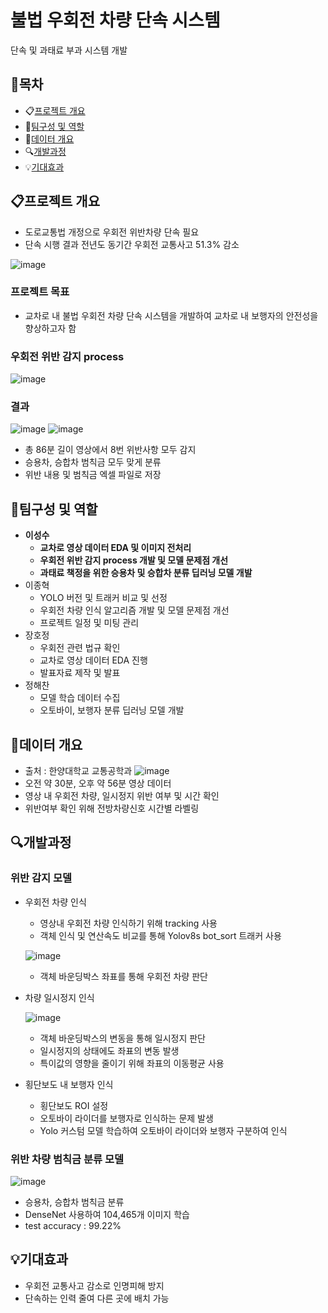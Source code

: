 # 불법 우회전 차량 단속 시스템
단속 및 과태료 부과 시스템 개발


## 📃목차
* 📋[프로젝트 개요](#프로젝트-개요)
* 🙋[팀구성 및 역할](#팀구성-및-역할)
* 📁[데이터 개요](#데이터-개요)
* 🔍[개발과정](#개발과정)
* 💡[기대효과](#기대효과)


## 📋프로젝트 개요
* 도로교통법 개정으로 우회전 위반차량 단속 필요
* 단속 시행 결과 전년도 동기간 우회전 교통사고 51.3% 감소

![image](https://github.com/justdoit93/illegal_right_turn_detection/assets/129941418/e9a8a162-2a16-4091-8057-55b7845b52b0)

### 프로젝트 목표
* 교차로 내 불법 우회전 차량 단속 시스템을 개발하여 교차로 내 보행자의 안전성을 향상하고자 함


### 우회전 위반 감지 process
![image](https://github.com/justdoit93/illegal_right_turn_detection/assets/129941418/589c908d-2cf9-465c-9c57-17cfdb4ee46e)


### 결과
![image](https://github.com/justdoit93/illegal_right_turn_detection/assets/129941418/9e6aecbb-6634-437c-8307-6c6b395e6937)
![image](https://github.com/justdoit93/illegal_right_turn_detection/assets/129941418/a8fee6ad-e87a-4ed9-af3e-971f5d06f224)

* 총 86분 길이 영상에서 8번 위반사항 모두 감지
* 승용차, 승합차 범칙금 모두 맞게 분류
* 위반 내용 및 범칙금 엑셀 파일로 저장

  
## 🙋팀구성 및 역할

* __이성수__
  * __교차로 영상 데이터 EDA 및 이미지 전처리__
  * __우회전 위반 감지 process 개발 및 모델 문제점 개선__
  * __과태료 책정을 위한 승용차 및 승합차 분류 딥러닝 모델 개발__
* 이종혁
  * YOLO 버전 및 트래커 비교 및 선정
  * 우회전 차량 인식 알고리즘 개발 및 모델 문제점 개선
  * 프로젝트 일정 및 미팅 관리
* 장호정
  * 우회전 관련 법규 확인
  * 교차로 영상 데이터 EDA 진행
  * 발표자료 제작 및 발표
* 정해찬
  * 모델 학습 데이터 수집
  * 오토바이, 보행자 분류 딥러닝 모델 개발

    
## 📁데이터 개요

* 출처 : 한양대학교 교통공학과
![image](https://github.com/justdoit93/illegal_right_turn_detection/assets/129941418/d709ace7-d0e0-4f87-b2c0-9b9a376fced3)
* 오전 약 30분, 오후 약 56분 영상 데이터
* 영상 내 우회전 차량, 일시정지 위반 여부 및 시간 확인
* 위반여부 확인 위해 전방차량신호 시간별 라벨링


## 🔍개발과정

### 위반 감지 모델

* 우회전 차량 인식
  * 영상내 우회전 차량 인식하기 위해 tracking 사용
  * 객체 인식 및 연산속도 비교를 통해 Yolov8s bot_sort 트래커 사용
    
  ![image](https://github.com/justdoit93/illegal_right_turn_detection/assets/129941418/5b4e8120-e4a3-423b-94b2-ec5292d71623)
  
  * 객체 바운딩박스 좌표를 통해 우회전 차량 판단

* 차량 일시정지 인식
  
  ![image](https://github.com/justdoit93/illegal_right_turn_detection/assets/129941418/ab8ad353-c7d3-4865-a65a-ba22a53cdd78)
  
  * 객체 바운딩박스의 변동을 통해 일시정지 판단
  * 일시정지의 상태에도 좌표의 변동 발생
  * 특이값의 영향을 줄이기 위해 좌표의 이동평균 사용

* 횡단보도 내 보행자 인식
  * 횡단보도 ROI 설정
  * 오토바이 라이더를 보행자로 인식하는 문제 발생
  * Yolo 커스텀 모델 학습하여 오토바이 라이더와 보행자 구분하여 인식

    
### 위반 차량 범칙금 분류 모델

![image](https://github.com/justdoit93/illegal_right_turn_detection/assets/129941418/0e3dc82b-ff05-41aa-ad81-d6c555fe7e61)

* 승용차, 승합차 범칙금 분류
* DenseNet 사용하여 104,465개 이미지 학습
* test accuracy : 99.22%


## 💡기대효과
* 우회전 교통사고 감소로 인명피해 방지
* 단속하는 인력 줄여 다른 곳에 배치 가능


